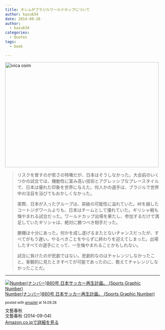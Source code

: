 ```yaml
---
title: オシムがブラジルワールドカップについて
author: kazu634
date: 2014-09-28
author:
  - kazu634
categories:
  - Quotes
tags:
  - book

---
```

<a href="https://www.flickr.com/photos/29320956@N03/4754039729" onclick="__gaTracker('send', 'event', 'outbound-article', 'https://www.flickr.com/photos/29320956@N03/4754039729', '');" title="ivica osim by cvrcak1, on Flickr"><img class="aligncenter" src="https://farm5.staticflickr.com/4134/4754039729_ec57944232.jpg" alt="ivica osim" width="500" height="341" /></a>

> リスクを冒すのが若さの特権だが、日本はそうしなかった。大会前のいくつかの試合では、機動性に富み高い技術とアグレッシブなプレースタイルで、日本は優れた印象を世界に与えた。何人かの選手は、ブラジルで世界中の注目を浴びてもおかしくなかった。
> 
> 実際、日本が入ったグループは、突破の可能性に溢れていた。峠を越したコートジボワールよりも、日本はチームとして優れていた。ギリシャ戦も悔やまれる試合だった。ワールドカップ出場を果たし、参加するだけで満足していたギリシャは、絶対に勝つべき相手だった。
> 
> 勝機は十分にあった。何かを成し遂げるまたとないチャンスだったが、すべてがもう遅い。やるべきことをやらずに終わりを迎えてしまった。出場したすべての選手にとって、一生悔やまれることかもしれない。
> 
> 試合に負けたのが悲劇ではない。悲劇的なのはチャレンジしなかったこと。客観的に見たときすべてが可能であったのに、敢えてチャレンジしなかったことだ。

* * *

<div class="amazlet-box" style="margin-bottom: 0px;">
<div class="amazlet-image" style="float: left; margin: 0px 12px 1px 0px;">
<a href="https://www.amazon.co.jp/exec/obidos/ASIN/B00GWSTQ8Q/simsnes-22/ref=nosim/" onclick="__gaTracker('send', 'event', 'outbound-article', 'https://www.amazon.co.jp/exec/obidos/ASIN/B00GWSTQ8Q/simsnes-22/ref=nosim/', '');" target="_blank" name="amazletlink"><img style="border: none;" src="https://images-na.ssl-images-amazon.com/images/I/51XdsWlaBTL._SL160_.jpg" alt="Number(ナンバー)860号 日本サッカー再生計画。 (Sports Graphic Number)" /></a>
</div>
  
<div class="amazlet-info" style="line-height: 120%; margin-bottom: 10px;">
<div class="amazlet-name" style="margin-bottom: 10px; line-height: 120%;">
<p>
<a href="https://www.amazon.co.jp/exec/obidos/ASIN/B00GWSTQ8Q/simsnes-22/ref=nosim/" onclick="__gaTracker('send', 'event', 'outbound-article', 'https://www.amazon.co.jp/exec/obidos/ASIN/B00GWSTQ8Q/simsnes-22/ref=nosim/', 'Number(ナンバー)860号 日本サッカー再生計画。 (Sports Graphic Number)');" target="_blank" name="amazletlink">Number(ナンバー)860号 日本サッカー再生計画。 (Sports Graphic Number)</a>
</p>
      
<div class="amazlet-powered-date" style="font-size: 80%; margin-top: 5px; line-height: 120%;">
        posted with <a href="http://www.amazlet.com/" onclick="__gaTracker('send', 'event', 'outbound-article', 'http://www.amazlet.com/', 'amazlet');" title="amazlet"  target="_blank">amazlet</a> at 14.09.28
</div>
</div>
    
<div class="amazlet-detail">
      文藝春秋<br /> 文藝春秋 (2014-09-04)
</div>
    
<div class="amazlet-sub-info" style="float: left;">
<div class="amazlet-link" style="margin-top: 5px;">
<a href="https://www.amazon.co.jp/exec/obidos/ASIN/B00GWSTQ8Q/simsnes-22/ref=nosim/" onclick="__gaTracker('send', 'event', 'outbound-article', 'https://www.amazon.co.jp/exec/obidos/ASIN/B00GWSTQ8Q/simsnes-22/ref=nosim/', 'Amazon.co.jpで詳細を見る');" target="_blank" name="amazletlink">Amazon.co.jpで詳細を見る</a>
</div>
</div>
</div>
  
<div class="amazlet-footer" style="clear: left;">
</div>
</div>
